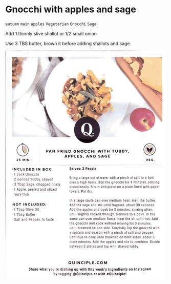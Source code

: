 # Gnocchi with apples and sage

`autumn` `main` `apples` `Vegetarian` `Gnocchi` `Sage`

Add 1 thinnly slive shallot or 1/2 small onion

Use 3 TBS butter, brown it before adding shallots and sage. 

![Evernote_Snapshot_20180921_175806.png](image/Evernote_Snapshot_20180921_175806.png)
